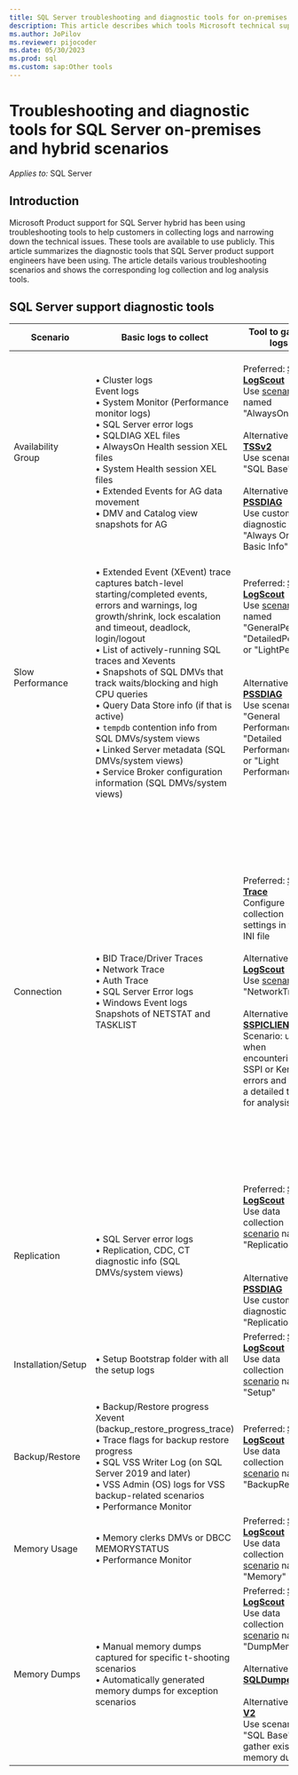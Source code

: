 ```yaml
---
title: SQL Server troubleshooting and diagnostic tools for on-premises and hybrid scenarios
description: This article describes which tools Microsoft technical support uses for troubleshooting SQL Server Hybrid issues
ms.author: JoPilov
ms.reviewer: pijocoder
ms.date: 05/30/2023
ms.prod: sql
ms.custom: sap:Other tools
---
```

# Troubleshooting and diagnostic tools for SQL Server on-premises and hybrid scenarios

_Applies to:_ SQL Server

## Introduction

Microsoft Product support for SQL Server hybrid has been using troubleshooting tools to help customers in collecting logs and narrowing down the technical issues. These tools are available to use publicly. This article summarizes the diagnostic tools that SQL Server product support engineers have been using. The article details various troubleshooting scenarios and shows the corresponding log collection and log analysis tools.

## SQL Server support diagnostic tools

| Scenario | Basic logs to collect | Tool to gather logs | Tool to analyze logs |
| --- | --- | --- | --- |
| Availability Group | • Cluster logs<br />Event logs<br />• System Monitor (Performance monitor logs)<br />• SQL Server error logs<br />• SQLDIAG XEL files<br />• AlwaysOn Health session XEL files<br />• System Health session XEL files<br />• Extended Events for AG data movement<br />• DMV and Catalog view snapshots for AG |<br />Preferred: **[SQL LogScout](https://github.com/microsoft/SQL_LogScout/releases)**<br />Use [scenario](https://github.com/microsoft/sql_logscout#scenarios) named "AlwaysOn"<br/><br/>Alternative: **[TSSv2](../../windows-client/windows-troubleshooters/introduction-to-troubleshootingscript-toolset-tssv2.md)**<br />Use scenario "SQL Base"<br/><br/>Alternative: **[PSSDIAG](https://github.com/microsoft/DiagManager/wiki/Create-a-PSSDiag-Package)**<br />Use custom diagnostic "Always On Basic Info"<br /> | Preferred: **[AGDiag](https://github.com/microsoft/agdiag/wiki/Getting-Started)**<br />Scenarios to use -> Analyze failover, failures<br /><br />Alternative: **[SQL Nexus](https://github.com/microsoft/SqlNexus/wiki/How-to-use-SQL-Nexus)**<br />Scenarios to use -> Performance, Latency, Health, Best practices<br /> |
| Slow Performance |<br />• Extended Event (XEvent) trace captures batch-level starting/completed events, errors and warnings, log growth/shrink, lock escalation and timeout, deadlock, login/logout<br />• List of actively-running SQL traces and Xevents<br />• Snapshots of SQL DMVs that track waits/blocking and high CPU queries<br />• Query Data Store info (if that is active)<br />• `tempdb` contention info from SQL DMVs/system views<br />• Linked Server metadata (SQL DMVs/system views)<br />• Service Broker configuration information (SQL DMVs/system views) | Preferred: **[SQL LogScout](https://github.com/microsoft/SQL_LogScout/releases)**<br />Use [scenario](https://github.com/microsoft/sql_logscout#scenarios) named "GeneralPerf", "DetailedPerf", or "LightPerf"<br /><br /><br />Alternative: **[PSSDIAG](https://github.com/microsoft/DiagManager/wiki/Create-a-PSSDiag-Package)**<br />Use scenario "General Performance", "Detailed Performance", or "Light Performance | Preferred: **[SQL Nexus](https://github.com/microsoft/SqlNexus/wiki/How-to-use-SQL-Nexus)**<br />Scenarios to use: Performance analysis, Best Practice recommendations, Bottleneck Analysis, Blocking, Top Queries<br /><br />Alternative: **[*RML Utilities](replay-markup-language-utility.md)**<br />Scenarios to use: Query Analysis to understand Top resource consuming queries<br /> |
| Connection | • BID Trace/Driver Traces<br />• Network Trace<br />• Auth Trace<br />• SQL Server Error logs<br />• Windows Event logs<br />Snapshots of NETSTAT and TASKLIST | Preferred: **[SQL Trace](https://github.com/microsoft/CSS_SQL_Networking_Tools/wiki/SQLTRACE)**<br />Configure collection settings in the INI file<br /><br />Alternative: **[SQL LogScout](https://github.com/microsoft/SQL_LogScout/releases)**<br />Use [scenario](https://github.com/microsoft/sql_logscout#scenarios) "NetworkTrace"<br /><br />Alternative: **[SSPICLIENT](https://github.com/microsoft/CSS_SQL_Networking_Tools/wiki/SSPICLIENT)**<br />Scenario: use when encountering SSPI or Kerberos errors and - logs a detailed trace for analysis<br /> | Preferred: **[SQL Network Analyzer UI](https://github.com/microsoft/CSS_SQL_Networking_Tools/wiki/SQLNAUI)**<br/>**[SQL Network Analyzer](https://github.com/microsoft/CSS_SQL_Networking_Tools/wiki/SQLNA)**<br/>Scenarios to use: read network packet capture files and produce a report highlighting potential areas of interest.<br /><br />Alternative: **[SQLCHECK](https://github.com/microsoft/CSS_SQL_Networking_Tools/wiki/SQLCHECK)**<br />reports on any settings that may affect connectivity<br /><br />Alternative: **[SQLBENCH](https://github.com/microsoft/CSS_SQL_Networking_Tools/wiki/SQLBENCH)**<br />display timings for comparative analysis<br /><br />Alternative: **[DBTEST](https://github.com/microsoft/CSS_SQL_Networking_Tools/wiki/DBTEST)**<br />record how long it takes to connect and how long to execute a command<br /> |
| Replication | • SQL Server error logs<br />• Replication, CDC, CT diagnostic info (SQL DMVs/system views) | Preferred: **[SQL LogScout](https://github.com/microsoft/SQL_LogScout/releases)**<br />Use data collection [scenario](https://github.com/microsoft/sql_logscout#scenarios) named<br />"Replication"<br /><br /><br />Alternative: **[PSSDIAG](https://github.com/microsoft/DiagManager/wiki/Create-a-PSSDiag-Package)**<br />Use custom diagnostic "Replication"<br /> | Preferred: **[SQL Nexus](https://github.com/microsoft/SqlNexus/wiki/How-to-use-SQL-Nexus)**<br />Scenarios to use: Replication reports, Performance analysis, Best Practice recommendations, Bottleneck Analysis, Blocking, Top Queries<br /> |
| Installation/Setup | • Setup Bootstrap folder with all the setup logs | Preferred: **[SQL LogScout](https://github.com/microsoft/SQL_LogScout/releases)**<br />Use data collection [scenario](https://github.com/microsoft/sql_logscout#scenarios) named "Setup" | |
| Backup/Restore | • Backup/Restore progress Xevent (backup_restore_progress_trace)<br />• Trace flags for backup restore progress<br />• SQL VSS Writer Log (on SQL Server 2019 and later)<br />• VSS Admin (OS) logs for VSS backup-related scenarios<br />• Performance Monitor | Preferred: **[SQL LogScout](https://github.com/microsoft/SQL_LogScout/releases)**<br />Use data collection [scenario](https://github.com/microsoft/sql_logscout#scenarios) named "BackupRestore" | |
| Memory Usage  | • Memory clerks DMVs or DBCC MEMORYSTATUS<br />• Performance Monitor | Preferred: **[SQL LogScout](https://github.com/microsoft/SQL_LogScout/releases)**<br />Use data collection [scenario](https://github.com/microsoft/sql_logscout#scenarios) named "Memory" | Preferred: **[SQL Nexus](https://github.com/microsoft/SqlNexus/wiki/How-to-use-SQL-Nexus)** to import memory output and view at Memory Brokers |
| Memory Dumps | • Manual memory dumps captured for specific t-shooting scenarios<br />• Automatically generated memory dumps for exception scenarios | Preferred: **[SQL LogScout](https://github.com/microsoft/SQL_LogScout/releases)**<br />Use data collection [scenario](https://github.com/microsoft/sql_logscout#scenarios) named "DumpMemory"<br /><br />Alternative: **[SQLDumper](use-sqldumper-generate-dump-file.md)**<br /><br />Alternative: **[TSS V2](../../windows-client/windows-troubleshooters/introduction-to-troubleshootingscript-toolset-tssv2.md)**<br />Use scenario "SQL Base" to gather existing memory dumps<br /> | |
